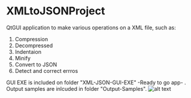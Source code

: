 # XMLtoJSONProject
QtGUI application to make various operations on a XML file, such as:
1. Compression
2. Decompressed 
3. Indentaion 
4. Minify 
5. Convert to JSON
6. Detect and correct errros

GUI EXE is included on folder "XML-JSON-GUI-EXE" -Ready to go app- .
Output samples are inlcuded in folder "Output-Samples".
![alt text](https://imgur.com/a/9r9Gi3I)
